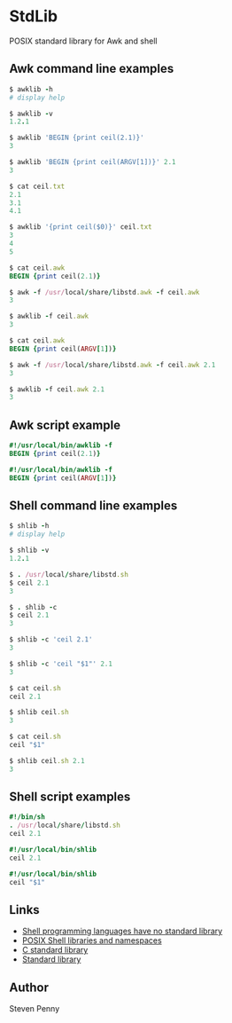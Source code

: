 StdLib
======
POSIX standard library for Awk and shell

Awk command line examples
-------------------------

~~~rb
$ awklib -h
# display help
~~~

~~~rb
$ awklib -v
1.2.1
~~~

~~~rb
$ awklib 'BEGIN {print ceil(2.1)}'
3
~~~

~~~rb
$ awklib 'BEGIN {print ceil(ARGV[1])}' 2.1
3
~~~

~~~rb
$ cat ceil.txt
2.1
3.1
4.1

$ awklib '{print ceil($0)}' ceil.txt
3
4
5
~~~

~~~rb
$ cat ceil.awk
BEGIN {print ceil(2.1)}

$ awk -f /usr/local/share/libstd.awk -f ceil.awk
3

$ awklib -f ceil.awk
3
~~~

~~~rb
$ cat ceil.awk
BEGIN {print ceil(ARGV[1])}

$ awk -f /usr/local/share/libstd.awk -f ceil.awk 2.1
3

$ awklib -f ceil.awk 2.1
3
~~~

Awk script example
------------------

~~~rb
#!/usr/local/bin/awklib -f
BEGIN {print ceil(2.1)}
~~~

~~~rb
#!/usr/local/bin/awklib -f
BEGIN {print ceil(ARGV[1])}
~~~

Shell command line examples
---------------------------

~~~rb
$ shlib -h
# display help
~~~

~~~rb
$ shlib -v
1.2.1
~~~

~~~rb
$ . /usr/local/share/libstd.sh
$ ceil 2.1
3
~~~

~~~rb
$ . shlib -c
$ ceil 2.1
3
~~~

~~~rb
$ shlib -c 'ceil 2.1'
3
~~~

~~~rb
$ shlib -c 'ceil "$1"' 2.1
3
~~~

~~~rb
$ cat ceil.sh
ceil 2.1

$ shlib ceil.sh
3
~~~

~~~rb
$ cat ceil.sh
ceil "$1"

$ shlib ceil.sh 2.1
3
~~~

Shell script examples
---------------------

~~~rb
#!/bin/sh
. /usr/local/share/libstd.sh
ceil 2.1
~~~

~~~rb
#!/usr/local/bin/shlib
ceil 2.1
~~~

~~~rb
#!/usr/local/bin/shlib
ceil "$1"
~~~

Links
-----
- [Shell programming languages have no standard library][xr]
- [POSIX Shell libraries and namespaces][wh]
- [C standard library][ya]
- [Standard library][zu]

Author
------------
Steven Penny

[wh]:http://hyperpolyglot.org/shell#libraries-namespaces
[xr]:http://unix.stackexchange.com/q/297792#297805
[ya]:http://wikipedia.org/wiki/C_standard_library
[zu]:http://wikipedia.org/wiki/Standard_library
